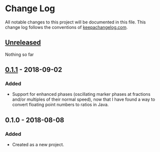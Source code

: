 # Change Log

All notable changes to this project will be documented in this file.
This change log follows the conventions of
[keepachangelog.com](http://keepachangelog.com/).

## [Unreleased][unreleased]

Nothing so far

## [0.1.1] - 2018-09-02

### Added

- Support for enhanced phases (oscillating marker phases at fractions
  and/or multiples of their normal speed), now that I have found a way
  to convert floating point numbers to ratios in Java.

## 0.1.0 - 2018-08-08

### Added

- Created as a new project.

[unreleased]: https://github.com/brunchboy/electro/compare/v0.1.1...HEAD
[0.1.1]: https://github.com/brunchboy/electro/compare/v0.1.0...v0.1.1
